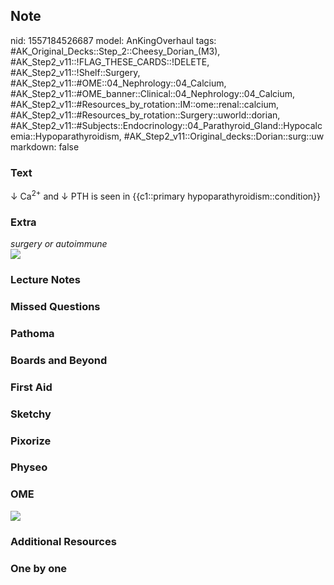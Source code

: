 ## Note
nid: 1557184526687
model: AnKingOverhaul
tags: #AK_Original_Decks::Step_2::Cheesy_Dorian_(M3), #AK_Step2_v11::!FLAG_THESE_CARDS::!DELETE, #AK_Step2_v11::!Shelf::Surgery, #AK_Step2_v11::#OME::04_Nephrology::04_Calcium, #AK_Step2_v11::#OME_banner::Clinical::04_Nephrology::04_Calcium, #AK_Step2_v11::#Resources_by_rotation::IM::ome::renal::calcium, #AK_Step2_v11::#Resources_by_rotation::Surgery::uworld::dorian, #AK_Step2_v11::#Subjects::Endocrinology::04_Parathyroid_Gland::Hypocalcemia::Hypoparathyroidism, #AK_Step2_v11::Original_decks::Dorian::surg::uw
markdown: false

### Text
↓ Ca<sup>2+</sup> and ↓ PTH is seen in {{c1::primary
hypoparathyroidism::condition}}

### Extra
<div>
  <i>surgery or autoimmune</i>
</div>
<div><img src="paste-11060094837981185.jpg"></div>

### Lecture Notes


### Missed Questions


### Pathoma


### Boards and Beyond


### First Aid


### Sketchy


### Pixorize


### Physeo


### OME
<div class="ome-widget">
  <a href=
  "https://onlinemeded.org/spa/nephrology/calcium/acquire?ref=anki">
  <img src="_OME_AnkiFlashcards_Lesson_3.png"></a>
</div>

### Additional Resources


### One by one

